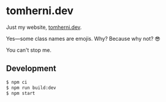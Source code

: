 # tomherni.dev

Just my website, [tomherni.dev](https://tomherni.dev/).

Yes—some class names are emojis. Why? Because why not? 😎

You can't stop me.

## Development

```sh
$ npm ci
$ npm run build:dev
$ npm start
```
